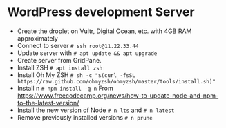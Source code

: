 # WordPress development Server

* Create the droplet on Vultr, Digital Ocean, etc. with 4GB RAM approximately
* Connect to server `# ssh root@11.22.33.44`
* Update server with `# apt update && apt upgrade`
* Create server from GridPane.
* Install ZSH `# apt install zsh`
* Install Oh My ZSH `# sh -c "$(curl -fsSL https://raw.github.com/ohmyzsh/ohmyzsh/master/tools/install.sh)"` 
* Install n `# npm install -g n` From https://www.freecodecamp.org/news/how-to-update-node-and-npm-to-the-latest-version/
* Install the new version of Node `# n lts` and `# n latest`
* Remove previously installed versions `# n prune`
